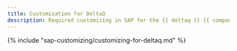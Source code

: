 ```yaml
---
title: Customization for DeltaQ
description: Required customizing in SAP for the {{ deltaq }} {{ component }}
---
```



{% include "sap-customizing/customizing-for-deltaq.md"  %}

